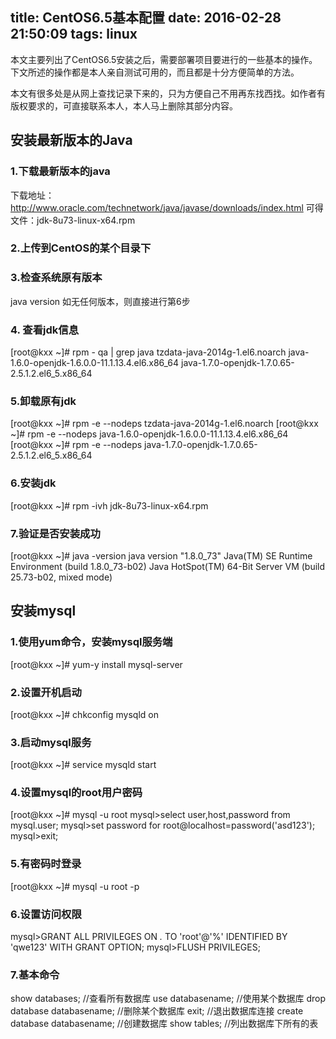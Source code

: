 title: CentOS6.5基本配置
date: 2016-02-28 21:50:09
tags: linux
---

本文主要列出了CentOS6.5安装之后，需要部署项目要进行的一些基本的操作。下文所述的操作都是本人亲自测试可用的，而且都是十分方便简单的方法。
<!-- more -->
本文有很多处是从网上查找记录下来的，只为方便自己不用再东找西找。如作者有版权要求的，可直接联系本人，本人马上删除其部分内容。

## 安装最新版本的Java
### 1.下载最新版本的java
下载地址：http://www.oracle.com/technetwork/java/javase/downloads/index.html
可得文件：jdk-8u73-linux-x64.rpm

### 2.上传到CentOS的某个目录下

### 3.检查系统原有版本
java version
如无任何版本，则直接进行第6步

### 4. 查看jdk信息
[root@kxx ~]# rpm - qa | grep java
tzdata-java-2014g-1.el6.noarch
java-1.6.0-openjdk-1.6.0.0-11.1.13.4.el6.x86_64
java-1.7.0-openjdk-1.7.0.65-2.5.1.2.el6_5.x86_64

### 5.卸载原有jdk
[root@kxx ~]# rpm -e --nodeps tzdata-java-2014g-1.el6.noarch
[root@kxx ~]# rpm -e --nodeps java-1.6.0-openjdk-1.6.0.0-11.1.13.4.el6.x86_64
[root@kxx ~]# rpm -e --nodeps java-1.7.0-openjdk-1.7.0.65-2.5.1.2.el6_5.x86_64

### 6.安装jdk
[root@kxx ~]# rpm -ivh jdk-8u73-linux-x64.rpm

### 7.验证是否安装成功
[root@kxx ~]# java -version
java version "1.8.0_73"
Java(TM) SE Runtime Environment (build 1.8.0_73-b02)
Java HotSpot(TM) 64-Bit Server VM (build 25.73-b02, mixed mode)

## 安装mysql
### 1.使用yum命令，安装mysql服务端
[root@kxx ~]# yum-y install mysql-server

### 2.设置开机启动
[root@kxx ~]# chkconfig mysqld on

### 3.启动mysql服务
[root@kxx ~]# service mysqld start

### 4.设置mysql的root用户密码
[root@kxx ~]# mysql -u root
mysql>select user,host,password from mysql.user;
mysql>set password for root@localhost=password('asd123');
mysql>exit;

### 5.有密码时登录
[root@kxx ~]# mysql -u root -p

### 6.设置访问权限
mysql>GRANT ALL PRIVILEGES ON *.* TO 'root'@'%' IDENTIFIED BY 'qwe123' WITH GRANT OPTION;
mysql>FLUSH PRIVILEGES;

### 7.基本命令
show databases; //查看所有数据库
use databasename; //使用某个数据库
drop database databasename; //删除某个数据库
exit; //退出数据库连接
create database databasename; //创建数据库
show tables; //列出数据库下所有的表